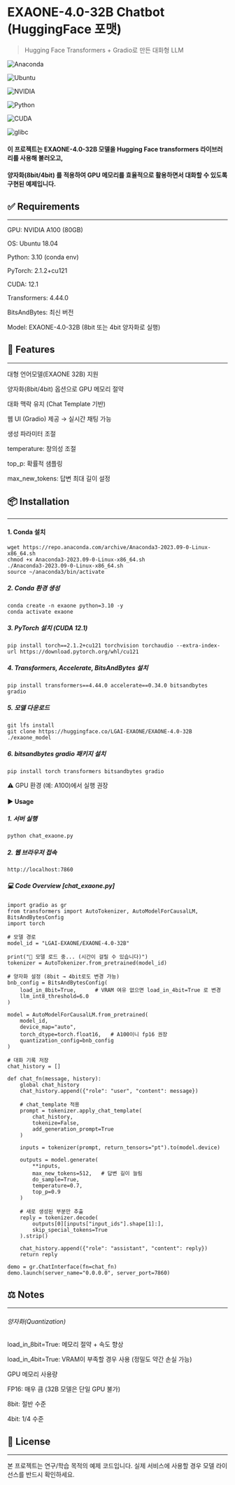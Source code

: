 # EXAONE-4.0-32B Chatbot (HuggingFace 포맷)
> Hugging Face Transformers + Gradio로 만든 대화형 LLM

![Anaconda](https://img.shields.io/badge/Anaconda-2023.09-44A833?logo=anaconda&logoColor=white)

![Ubuntu](https://img.shields.io/badge/Ubuntu-18.04-E95420?logo=ubuntu&logoColor=white)

![NVIDIA](https://img.shields.io/badge/NVIDIA-A100-76B900?logo=nvidia&logoColor=white)

![Python](https://img.shields.io/badge/Python-3.10-3776AB?logo=python&logoColor=white)

![CUDA](https://img.shields.io/badge/CUDA-12.1-76B900?logo=nvidia&logoColor=white)

![glibc](https://img.shields.io/badge/glibc-2.29-blue)

#### 이 프로젝트는 EXAONE-4.0-32B 모델을 Hugging Face transformers 라이브러리를 사용해 불러오고,
#### 양자화(8bit/4bit) 를 적용하여 GPU 메모리를 효율적으로 활용하면서 대화할 수 있도록 구현된 예제입니다.

## ✅ Requirements
---------------------
GPU: NVIDIA A100 (80GB)

OS: Ubuntu 18.04

Python: 3.10 (conda env)

PyTorch: 2.1.2+cu121

CUDA: 12.1

Transformers: 4.44.0

BitsAndBytes: 최신 버전

Model: EXAONE-4.0-32B (8bit 또는 4bit 양자화로 실행)

## 🚀 Features
---------------
대형 언어모델(EXAONE 32B) 지원

양자화(8bit/4bit) 옵션으로 GPU 메모리 절약

대화 맥락 유지 (Chat Template 기반)

웹 UI (Gradio) 제공 → 실시간 채팅 가능

생성 파라미터 조절

temperature: 창의성 조절

top_p: 확률적 샘플링

max_new_tokens: 답변 최대 길이 설정

## 📦 Installation
-------------------

#### 1. Conda 설치
    wget https://repo.anaconda.com/archive/Anaconda3-2023.09-0-Linux-x86_64.sh
    chmod +x Anaconda3-2023.09-0-Linux-x86_64.sh
    ./Anaconda3-2023.09-0-Linux-x86_64.sh
    source ~/anaconda3/bin/activate

##### 2. Conda 환경 생성
    conda create -n exaone python=3.10 -y
    conda activate exaone

##### 3. PyTorch 설치 (CUDA 12.1)
    pip install torch==2.1.2+cu121 torchvision torchaudio --extra-index-url https://download.pytorch.org/whl/cu121

##### 4. Transformers, Accelerate, BitsAndBytes 설치
    pip install transformers==4.44.0 accelerate==0.34.0 bitsandbytes gradio

##### 5. 모델 다운로드
    git lfs install
    git clone https://huggingface.co/LGAI-EXAONE/EXAONE-4.0-32B ./exaone_model

##### 6. bitsandbytes gradio 패키지 설치
    pip install torch transformers bitsandbytes gradio

⚠️ GPU 환경 (예: A100)에서 실행 권장

#### ▶️ Usage
##### 1. 서버 실행
    python chat_exaone.py

##### 2. 웹 브라우저 접속
    http://localhost:7860

##### 💻 Code Overview [chat_exaone.py]
    import gradio as gr
    from transformers import AutoTokenizer, AutoModelForCausalLM, BitsAndBytesConfig
    import torch

    # 모델 경로
    model_id = "LGAI-EXAONE/EXAONE-4.0-32B"

    print("🔄 모델 로드 중... (시간이 걸릴 수 있습니다)")
    tokenizer = AutoTokenizer.from_pretrained(model_id)

    # 양자화 설정 (8bit → 4bit로도 변경 가능)
    bnb_config = BitsAndBytesConfig(
        load_in_8bit=True,      # VRAM 여유 없으면 load_in_4bit=True 로 변경
        llm_int8_threshold=6.0
    )

    model = AutoModelForCausalLM.from_pretrained(
        model_id,
        device_map="auto",
        torch_dtype=torch.float16,   # A100이니 fp16 권장
        quantization_config=bnb_config
    )

    # 대화 기록 저장
    chat_history = []

    def chat_fn(message, history):
        global chat_history
        chat_history.append({"role": "user", "content": message})

        # chat_template 적용
        prompt = tokenizer.apply_chat_template(
            chat_history,
            tokenize=False,
            add_generation_prompt=True
        )

        inputs = tokenizer(prompt, return_tensors="pt").to(model.device)

        outputs = model.generate(
            **inputs,
            max_new_tokens=512,   # 답변 길이 늘림
            do_sample=True,
            temperature=0.7,
            top_p=0.9
        )

        # 새로 생성된 부분만 추출
        reply = tokenizer.decode(
            outputs[0][inputs["input_ids"].shape[1]:],
            skip_special_tokens=True
        ).strip()

        chat_history.append({"role": "assistant", "content": reply})
        return reply

    demo = gr.ChatInterface(fn=chat_fn)
    demo.launch(server_name="0.0.0.0", server_port=7860)


## ⚖️ Notes
---------
###### 양자화(Quantization)

load_in_8bit=True: 메모리 절약 + 속도 향상

load_in_4bit=True: VRAM이 부족할 경우 사용 (정밀도 약간 손실 가능)

GPU 메모리 사용량

FP16: 매우 큼 (32B 모델은 단일 GPU 불가)

8bit: 절반 수준

4bit: 1/4 수준

## 📜 License
-------------
본 프로젝트는 연구/학습 목적의 예제 코드입니다.
실제 서비스에 사용할 경우 모델 라이선스를 반드시 확인하세요.
